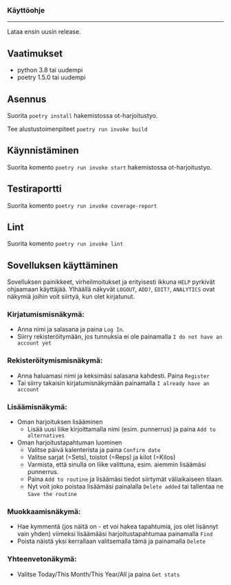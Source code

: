 ### Käyttöohje
---
Lataa ensin uusin release.

## Vaatimukset
  * python 3.8 tai uudempi 
  * poetry 1.5.0 tai uudempi

## Asennus
Suorita `poetry install` hakemistossa ot-harjoitustyo.

Tee alustustoimenpiteet `poetry run invoke build`

## Käynnistäminen
Suorita komento `poetry run invoke start` hakemistossa ot-harjoitustyo.

## Testiraportti

Suorita komento `poetry run invoke coverage-report`

## Lint

Suorita komento `poetry run invoke lint`

## Sovelluksen käyttäminen
Sovelluksen painikkeet, virheilmoitukset ja erityisesti ikkuna `HELP` pyrkivät ohjaamaan käyttäjää. 
Ylhäällä näkyvät `LOGOUT`, `ADD?`, `EDIT?`, `ANALYTICS` ovat näkymiä joihin voit siirtyä, kun olet kirjatunut.

### Kirjatumismisnäkymä:
- Anna nimi ja salasana ja paina `Log In`.
- Siirry rekisteröitymään, jos tunnuksia ei ole painamalla `I do not have an account yet`

### Rekisteröitymismisnäkymä:
- Anna haluamasi nimi ja keksimäsi salasana kahdesti. Paina `Register`
- Tai siirry takaisin kirjatumisnäkymään painamalla `I already have an account` 

### Lisäämisnäkymä:
* Oman harjoituksen lisääminen
    - Lisää uusi liike kirjoittamalla nimi (esim. punnerrus) ja paina `Add to alternatives`
* Oman harjoitustapahtuman luominen
    - Valitse päivä kalenterista ja paina `Confirm date`
    - Valitse sarjat (=Sets), toistot (=Reps) ja kilot (=Kilos)
    - Varmista, että sinulla on liike valittuna, esim. aiemmin lisäämäsi punnerrus.
    - Paina `Add to routine` ja lisäämäsi tiedot siirtymät väliaikaiseen tilaan.
    - Nyt voit joko poistaa lisäämäsi painalalla `Delete added` tai tallentaa ne `Save the routine` 

### Muokkaamisnäkymä:
- Hae kymmentä (jos näitä on - et voi hakea tapahtumia, jos olet lisännyt vain yhden) viimeksi lisäämääsi harjoitustapahtumaa painamalla `Find`
- Poista näistä yksi kerrallaan valitsemalla tämä ja painamalla `Delete`

### Yhteenvetonäkymä:
- Valitse Today/This Month/This Year/All ja paina `Get stats`
